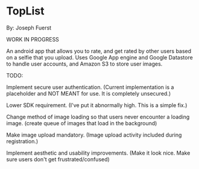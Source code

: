 # TopList

By: Joseph Fuerst

WORK IN PROGRESS

An android app that allows you to rate, and get rated by other users based on a selfie that you upload. Uses Google App engine 
and Google Datastore to handle user accounts, and Amazon S3 to store user images. 

TODO:

Implement secure user authentication. (Current implementation is a placeholder and NOT MEANT for use. It is completely unsecured.)

Lower SDK requirement. (I've put it abnormally high. This is a simple fix.)

Change method of image loading so that users never encounter a loading image. (create queue of images that load in the background)

Make image upload mandatory. (Image upload activity included during registration.)

Implement aesthetic and usability improvements. (Make it look nice. Make sure users don't get frustrated/confused)




